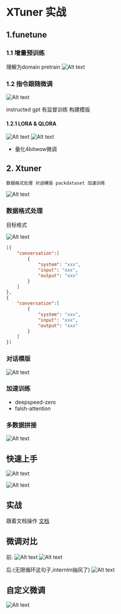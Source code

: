 # XTuner 实战

## 1.funetune

### 1.1 增量预训练 
理解为domain pretrain
![Alt text](image-24.png)
### 1.2 指令跟随微调

![Alt text](image-23.png)

instructed gpt 有监督训练
构建模版

#### 1.2.1 LORA & QLORA

![Alt text](image-25.png)
![Alt text](image-26.png)
- 量化4bitwow微调

## 2. Xtuner
    数据格式处理 对话模版 packdataset 加速训练
![Alt text](image-27.png)

### 数据格式处理
目标格式

![Alt text](image-28.png)
```json
[{
    "conversation":[
        {
            "system": "xxx",
            "input": "xxx",
            "output": "xxx"
        }
    ]
},
{
    "conversation":[
        {
            "system": "xxx",
            "input": "xxx",
            "output": "xxx"
        }
    ]
}]
```

### 对话模版
![Alt text](image-29.png)

### 加速训练
- deepspeed-zero
- falsh-attention

### 多数据拼接
![Alt text](image-31.png)

## 快速上手 

![Alt text](image-30.png)

![Alt text](image-32.png)

## 实战 

跟着文档操作
[文档](https://github.com/InternLM/tutorial/blob/main/xtuner/README.md)

## 微调对比
前:
![Alt text](image-34.png)
![Alt text](image-35.png)

后:(无限循环这句子,internlm抽风了)
![Alt text](image-36.png)
## 自定义微调

![Alt text](image-33.png)
